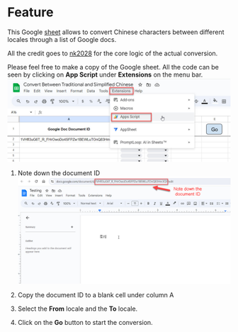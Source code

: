 # Feature

This Google [sheet](https://docs.google.com/spreadsheets/d/168JmVtxCAUMVs08IECgaavKVfPyxLe3oNiQqVrenrZU/edit#gid=0) allows to convert Chinese characters between different locales through a list of Google docs.

All the credit goes to [nk2028](https://github.com/nk2028/opencc-js "nk2028") for the core logic of the actual conversion.

Please feel free to make a copy of the Google sheet. All the code can be seen by clicking on **App Script** under **Extensions** on the menu bar.
![](https://github.com/nungbin/Convert-Chinese-Characters-Between-Different-Locales/blob/main/0.1.jpg)




1. Note down the document ID
![](https://github.com/nungbin/Convert-Chinese-Characters-Between-Different-Locales/blob/main/1.jpg)

2. Copy the document ID to a blank cell under column A


3. Select the **From** locale and the **To** locale.

4. Click on the **Go** button to start the conversion.
